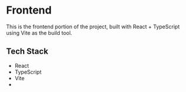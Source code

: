 # Frontend

This is the frontend portion of the project, built with React + TypeScript using Vite as the build tool.

## Tech Stack
- React 
- TypeScript
- Vite
- 
